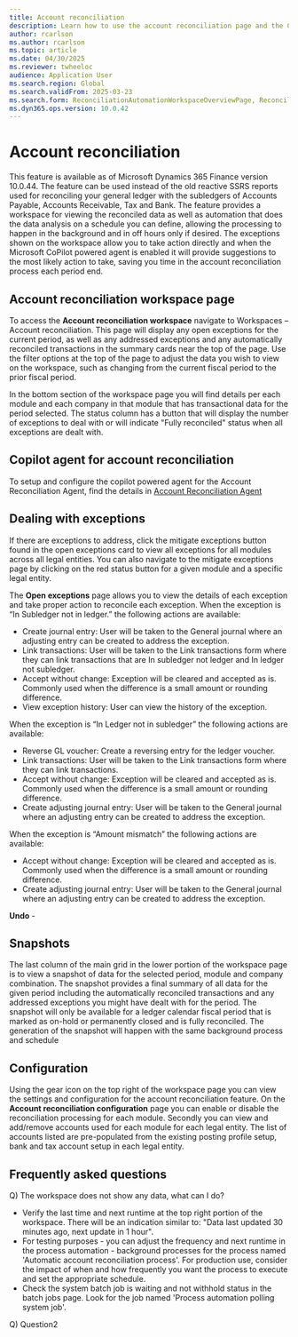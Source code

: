 ```yaml
---
title: Account reconciliation
description: Learn how to use the account reconciliation page and the Copilot agent that integrates with it.
author: rcarlson
ms.author: rcarlson
ms.topic: article
ms.date: 04/30/2025
ms.reviewer: twheeloc
audience: Application User
ms.search.region: Global
ms.search.validFrom: 2025-03-23
ms.search.form: ReconciliationAutomationWorkspaceOverviewPage, ReconciliationAutomationSnapshot, ReconciliationAutomationWorkspaceExceptionsTaskPage, ReconciliationAutomationWorkspaceReconciledTransactionsPage
ms.dyn365.ops.version: 10.0.42
---
```


# Account reconciliation

This feature is available as of Microsoft Dynamics 365 Finance version 10.0.44. The feature can be used instead of the old reactive SSRS reports used for reconciling your general ledger with the subledgers of Accounts Payable, Accounts Receivable, Tax and Bank. The feature provides a workspace for viewing the reconciled data as well as automation that does the data analysis on a schedule you can define, allowing the processing to happen in the background and in off hours only if desired.  The exceptions shown on the workspace allow you to take action directly and when the Microsoft CoPilot powered agent is enabled it will provide suggestions to the most likely action to take, saving you time in the account reconciliation process each period end. 

## Account reconciliation workspace page

To access the **Account reconciliation workspace** navigate to Workspaces – Account reconciliation.  This page will display any open exceptions for the current period, as well as any addressed exceptions and any automatically reconciled transactions in the summary cards near the top of the page.  Use the filter options at the top of the page to adjust the data you wish to view on the workspace, such as changing from the current fiscal period to the prior fiscal period.  

In the bottom section of the workspace page you will find details per each module and each company in that module that has transactional data for the period selected. The status column has a button that will display the number of exceptions to deal with or will indicate "Fully reconciled" status when all exceptions are dealt with. 

## Copilot agent for account reconciliation

To setup and configure the copilot powered agent for the Account Reconciliation Agent, find the details in [Account Reconciliation Agent](configure-acct-recon-agent.md)


## Dealing with exceptions

If there are exceptions to address, click the mitigate exceptions button found in the open exceptions card to view all exceptions for all modules across all legal entities.  You can also navigate to the mitigate exceptions page by clicking on the red status button for a given module and a specific legal entity. 

The **Open exceptions** page allows you to view the details of each exception and take proper action to reconcile each exception. 
When the exception is “In Subledger not in ledger.” the following actions are available:
- Create journal entry: User will be taken to the General journal where an adjusting entry can be created to address the exception.
- Link transactions: User will be taken to the Link transactions form where they can link transactions that are In subledger not ledger and In ledger not subledger.
- Accept without change: Exception will be cleared and accepted as is. Commonly used when the difference is a small amount or rounding difference.
- View exception history: User can view the history of the exception.

When the exception is “In Ledger not in subledger” the following actions are available:
- Reverse GL voucher: Create a reversing entry for the ledger voucher.
- Link transactions: User will be taken to the Link transactions form where they can link transactions.
- Accept without change: Exception will be cleared and accepted as is. Commonly used when the difference is a small amount or rounding difference.
- Create adjusting journal entry: User will be taken to the General journal where an adjusting entry can be created to address the exception.

When the exception is “Amount mismatch” the following actions are available:
- Accept without change: Exception will be cleared and accepted as is. Commonly used when the difference is a small amount or rounding difference.
- Create adjusting journal entry: User will be taken to the General journal where an adjusting entry can be created to address the exception.


**Undo** - 

## Snapshots

The last column of the main grid in the lower portion of the workspace page is to view a snapshot of data for the selected period, module and company combination.  The snapshot provides a final summary of all data for the given period including the automatically reconciled transactions and any addressed exceptions you might have dealt with for the period.  The snapshot will only be available for a ledger calendar fiscal period that is marked as on-hold or permanently closed and is fully reconciled.  The generation of the snapshot will happen with the same background process and schedule 

## Configuration

Using the gear icon on the top right of the workspace page you can view the settings and configuration for the account reconciliation feature.  On the **Account reconciliation configuration** page you can enable or disable the reconciliation processing for each module.  Secondly you can view and add/remove accounts used for each module for each legal entity.  The list of accounts listed are pre-populated from the existing posting profile setup, bank and tax account setup in each legal entity. 

## Frequently asked questions

Q) The workspace does not show any data, what can I do?
- Verify the last time and next runtime at the top right portion of the workspace.  There will be an indication similar to: "Data last updated 30 minutes ago, next update in 1 hour".
- For testing purposes - you can adjust the frequency and next runtime in the process automation - background processes for the process named 'Automatic account reconciliation process'.  For production use, consider the impact of when and how frequently you want the process to execute and set the appropriate schedule.  
- Check the system batch job is waiting and not withhold status in the batch jobs page. Look for the job named 'Process automation polling system job'.

Q) Question2
 
 
